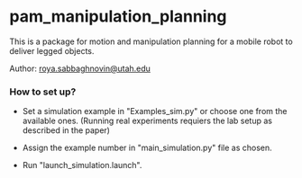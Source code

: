 # pam_manipulation_planning

This is a package for motion and manipulation planning for a mobile robot to deliver legged objects.

Author: roya.sabbaghnovin@utah.edu

### How to set up? ###

- Set a simulation example in "Examples_sim.py" or choose one from the available ones. (Running real experiments requiers the lab setup as described in the paper)
 
- Assign the example number in "main_simulation.py" file as chosen.

- Run "launch_simulation.launch".


